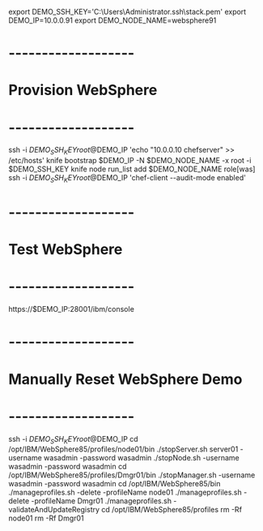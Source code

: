 export DEMO_SSH_KEY='C:\Users\Administrator\.ssh\stack.pem'
export DEMO_IP=10.0.0.91
export DEMO_NODE_NAME=websphere91

# -------------------
# Provision WebSphere
# -------------------
ssh -i $DEMO_SSH_KEY root@$DEMO_IP 'echo "10.0.0.10 chefserver" >> /etc/hosts'
knife bootstrap $DEMO_IP -N $DEMO_NODE_NAME -x root -i $DEMO_SSH_KEY
knife node run_list add $DEMO_NODE_NAME role[was]
ssh -i $DEMO_SSH_KEY root@$DEMO_IP 'chef-client --audit-mode enabled'

# -------------------
# Test WebSphere
# -------------------
https://$DEMO_IP:28001/ibm/console

# -------------------
# Manually Reset WebSphere Demo
# -------------------
ssh -i $DEMO_SSH_KEY root@$DEMO_IP
cd /opt/IBM/WebSphere85/profiles/node01/bin
./stopServer.sh server01 -username wasadmin -password wasadmin
./stopNode.sh -username wasadmin -password wasadmin
cd /opt/IBM/WebSphere85/profiles/Dmgr01/bin
./stopManager.sh -username wasadmin -password wasadmin
cd /opt/IBM/WebSphere85/bin
./manageprofiles.sh -delete -profileName node01
./manageprofiles.sh -delete -profileName Dmgr01
./manageprofiles.sh -validateAndUpdateRegistry
cd /opt/IBM/WebSphere85/profiles
rm -Rf node01
rm -Rf Dmgr01